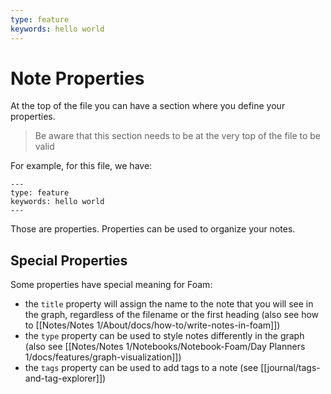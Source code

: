 ```yaml
---
type: feature
keywords: hello world
---
```


# Note Properties

At the top of the file you can have a section where you define your properties.

> Be aware that this section needs to be at the very top of the file to be valid

For example, for this file, we have:
```
---
type: feature
keywords: hello world
---
```

Those are properties.
Properties can be used to organize your notes.

## Special Properties
Some properties have special meaning for Foam:
- the `title` property will assign the name to the note that you will see in the graph, regardless of the filename or the first heading (also see how to [[Notes/Notes 1/About/docs/how-to/write-notes-in-foam]])
- the `type` property can be used to style notes differently in the graph (also see [[Notes/Notes 1/Notebooks/Notebook-Foam/Day Planners 1/docs/features/graph-visualization]])
- the `tags` property can be used to add tags to a note (see [[journal/tags-and-tag-explorer]])

